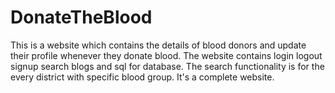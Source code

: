 # DonateTheBlood


 This is  a website which contains the details of blood donors and update their profile whenever they donate blood. The website contains login logout signup search blogs and sql for database. The search functionality is for the every district with specific blood group. It's a complete website. 

